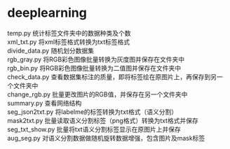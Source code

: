 # deeplearning
temp.py  统计标签文件夹中的数据种类及个数  
xml_txt.py  将xml标签格式转换为txt标签格式  
divide_data.py 随机划分数据集  
rgb_gray.py 将RGB彩色图像批量转换为灰度图并保存在文件夹中  
rgb_bin.py 将RGB彩色图像批量转换为二值图并保存在文件夹中  
check_data.py 查看数据集标注的质量，即将标签绘在原图片上，再保存到另一个文件夹中  
change_rgb.py 批量更改图片的RGB值，并保存在另一个文件夹中  
summary.py 查看网络结构  
seg_json2txt.py 将labelme的标签转换为txt格式（语义分割）  
mask2txt.py 批量读取语义分割标签（png格式）转换为txt格式并保存  
seg_txt_show.py 批量将txt语义分割标签显示在原图片上并保存  
aug_seg.py 对语义分割数据做随机旋转数据增强，包含图片及mask标签  
